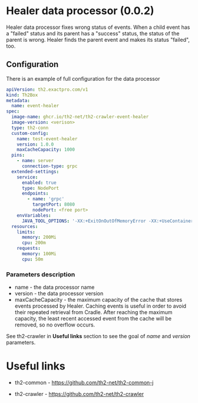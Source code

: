 # Healer data processor (0.0.2)

Healer data processor fixes wrong status of events. When a child event has a "failed" status and its parent
has a "success" status, the status of the parent is wrong. Healer finds the parent event and makes its status "failed", too.

## Configuration

There is an example of full configuration for the data processor

```yaml
apiVersion: th2.exactpro.com/v1
kind: Th2Box
metadata:
  name: event-healer
spec:
  image-name: ghcr.io/th2-net/th2-crawler-event-healer
  image-version: <verison>
  type: th2-conn
  custom-config:
    name: test-event-healer
    version: 1.0.0
    maxCacheCapacity: 1000
  pins:
    - name: server
      connection-type: grpc
  extended-settings:
    service:
      enabled: true
      type: NodePort
      endpoints:
        - name: 'grpc'
          targetPort: 8080
          nodePort: <free port>
    envVariables:
      JAVA_TOOL_OPTIONS: '-XX:+ExitOnOutOfMemoryError -XX:+UseContainerSupport -XX:MaxRAMPercentage=85'
  resources:
    limits:
      memory: 200Mi
      cpu: 200m
    requests:
      memory: 100Mi
      cpu: 50m
```

### Parameters description

+ name - the data processor name
+ version - the data processor version
+ maxCacheCapacity - the maximum capacity of the cache that stores 
  events processed by Healer. Caching events is useful in order to 
  avoid their repeated retrieval from Cradle.
  After reaching the maximum capacity, the least recent accessed event 
  from the cache will be removed, so no overflow occurs.

See th2-crawler in **Useful links** section to see the goal of *name* and *version* 
parameters.

# Useful links

+ th2-common - https://github.com/th2-net/th2-common-j

+ th2-crawler - https://github.com/th2-net/th2-crawler